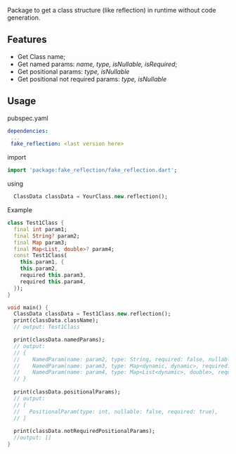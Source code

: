 
Package to get a class structure (like reflection) in runtime without code generation.

## Features
 - Get Class name;
 - Get named params: _name, type, isNullable, isRequired_;
 - Get positional params: _type, isNullable_
 - Get positional not required params: _type, isNullable_

## Usage

pubspec.yaml
```yaml
dependencies:
 ...
 fake_reflection: <last version here>
```

import
```dart
import 'package:fake_reflection/fake_reflection.dart';
```

using
```dart
  ClassData classData = YourClass.new.reflection();
```

Example
```dart
class Test1Class {
  final int param1;
  final String? param2;
  final Map param3;
  final Map<List, double>? param4;
  const Test1Class(
    this.param1, {
    this.param2,
    required this.param3,
    required this.param4,
  });
}

void main() {
  ClassData classData = Test1Class.new.reflection();
  print(classData.className);
  // output: Test1Class

  print(classData.namedParams);
  // output:
  // {
  //    NamedParam(name: param2, type: String, required: false, nullable: true), 
  //    NamedParam(name: param3, type: Map<dynamic, dynamic>, required: true, nullable: false), 
  //    NamedParam(name: param4, type: Map<List<dynamic>, double>, required: true, nullable: true)
  // }
  
  print(classData.positionalParams); 
  // output: 
  // [
  //   PositionalParam(type: int, nullable: false, required: true),
  // ]
  
  print(classData.notRequiredPositionalParams); 
  //output: []
}
```

